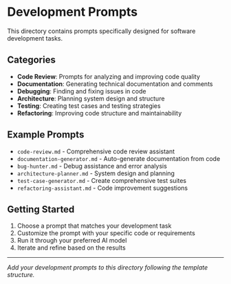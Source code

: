 # Development Prompts

This directory contains prompts specifically designed for software development tasks.

## Categories

- **Code Review**: Prompts for analyzing and improving code quality
- **Documentation**: Generating technical documentation and comments
- **Debugging**: Finding and fixing issues in code
- **Architecture**: Planning system design and structure
- **Testing**: Creating test cases and testing strategies
- **Refactoring**: Improving code structure and maintainability

## Example Prompts

- `code-review.md` - Comprehensive code review assistant
- `documentation-generator.md` - Auto-generate documentation from code
- `bug-hunter.md` - Debug assistance and error analysis
- `architecture-planner.md` - System design and planning
- `test-case-generator.md` - Create comprehensive test suites
- `refactoring-assistant.md` - Code improvement suggestions

## Getting Started

1. Choose a prompt that matches your development task
2. Customize the prompt with your specific code or requirements
3. Run it through your preferred AI model
4. Iterate and refine based on the results

---
*Add your development prompts to this directory following the template structure.*
